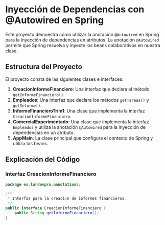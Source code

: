 # Inyección de Dependencias con @Autowired en Spring

Este proyecto demuestra cómo utilizar la anotación `@Autowired` en Spring para la inyección de dependencias en atributos. La anotación `@Autowired` permite que Spring resuelva y inyecte los beans colaborativos en nuestra clase.

## Estructura del Proyecto

El proyecto consta de las siguientes clases e interfaces:

1. **CreacionInformeFinanciero**: Una interfaz que declara el método `getInformeFinanciero()`.
2. **Empleados**: Una interfaz que declara los métodos `getTareas()` y `getInforme()`.
3. **InformeFinancieroTrim1**: Una clase que implementa la interfaz `CreacionInformeFinanciero`.
4. **ComercialExperimentado**: Una clase que implementa la interfaz `Empleados` y utiliza la anotación `@Autowired` para la inyección de dependencias en un atributo.
5. **AppMain**: La clase principal que configura el contexto de Spring y utiliza los beans.

## Explicación del Código

### Interfaz CreacionInformeFinanciero

```java
package es.lardevpro.annotations;

/**
 * Interfaz para la creación de informes financieros.
 */
public interface CreacionInformeFinanciero {
    public String getInformeFinanciero();
}